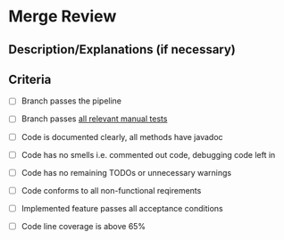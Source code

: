 # Merge Review

## Description/Explanations (if necessary)

## Criteria
 - [ ] Branch passes the pipeline
 - [ ] Branch passes [all relevant manual tests](https://docs.google.com/spreadsheets/d/1h7CyZZxxH5b8ouVKrL2u75rx5sChscF4NT3VjjcWhsk/edit)
 - [ ] Code is documented clearly, all methods have javadoc
 - [ ] Code has no smells i.e. commented out code, debugging code left in
 - [ ] Code has no remaining TODOs or unnecessary warnings
 - [ ] Code conforms to all non-functional reqirements
 - [ ] Implemented feature passes all acceptance conditions
 - [ ] Code line coverage is above 65%

